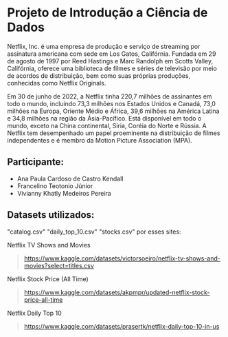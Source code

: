# Projeto de Introdução a Ciência de Dados

Netflix, Inc. é uma empresa de produção e serviço de streaming por assinatura americana com sede em Los Gatos, Califórnia. Fundada em 29 de agosto de 1997 por Reed Hastings e Marc Randolph em Scotts Valley, Califórnia, oferece uma biblioteca de filmes e séries de televisão por meio de acordos de distribuição, bem como suas próprias produções, conhecidas como Netflix Originals.

Em 30 de junho de 2022, a Netflix tinha 220,7 milhões de assinantes em todo o mundo, incluindo 73,3 milhões nos Estados Unidos e Canadá, 73,0 milhões na Europa, Oriente Médio e África, 39,6 milhões na América Latina e 34,8 milhões na região da Ásia-Pacífico. Está disponível em todo o mundo, exceto na China continental, Síria, Coréia do Norte e Rússia. A Netflix tem desempenhado um papel proeminente na distribuição de filmes independentes e é membro da Motion Picture Association (MPA).

## Participante:

- Ana Paula Cardoso de Castro Kendall
- Francelino Teotonio Júnior
- Vivianny Khatly Medeiros Pereira 

## Datasets utilizados:

"catalog.csv"
"daily_top_10.csv"
"stocks.csv" por esses sites:
 
 Netflix TV Shows and Movies
 > https://www.kaggle.com/datasets/victorsoeiro/netflix-tv-shows-and-movies?select=titles.csv

 Netflix Stock Price (All Time)
 > https://www.kaggle.com/datasets/akpmpr/updated-netflix-stock-price-all-time

 Netflix Daily Top 10
 > https://www.kaggle.com/datasets/prasertk/netflix-daily-top-10-in-us   
